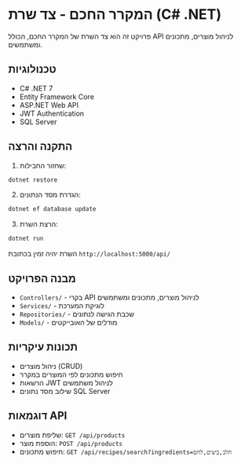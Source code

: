 # המקרר החכם - צד שרת (C# .NET)

פרויקט זה הוא צד השרת של המקרר החכם, הכולל API לניהול מוצרים, מתכונים ומשתמשים.

## טכנולוגיות
* C# .NET 7
* Entity Framework Core
* ASP.NET Web API
* JWT Authentication
* SQL Server

## התקנה והרצה
1. שחזור החבילות:
```bash
dotnet restore
```

2. הגדרת מסד הנתונים:
```bash
dotnet ef database update
```

3. הרצת השרת:
```bash
dotnet run
```

השרת יהיה זמין בכתובת `http://localhost:5000/api/`

## מבנה הפרויקט
* `Controllers/` - בקרי API לניהול מוצרים, מתכונים ומשתמשים
* `Services/` - לוגיקת המערכת
* `Repositories/` - שכבת הגישה לנתונים
* `Models/` - מודלים של האובייקטים

## תכונות עיקריות
* ניהול מוצרים (CRUD)
* חיפוש מתכונים לפי המוצרים במקרר
* הרשאות JWT לניהול משתמשים
* שילוב מסד נתונים SQL Server

## דוגמאות API
* שליפת מוצרים: `GET /api/products`
* הוספת מוצר: `POST /api/products`
* חיפוש מתכונים: `GET /api/recipes/search?ingredients=חלב,ביצים,לחם`

